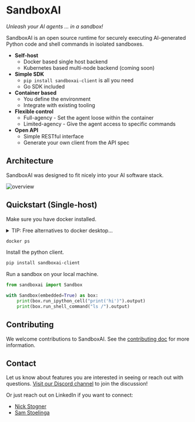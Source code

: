 # SandboxAI

*Unleash your AI agents ... in a sandbox!*

SandboxAI is an open source runtime for securely executing AI-generated Python code and shell commands in isolated sandboxes.

* **Self-host**
  * Docker based single host backend
  * Kubernetes based multi-node backend (coming soon)
* **Simple SDK**
  * `pip install sandboxai-client` is all you need
  * Go SDK included
* **Container based**
  * You define the environment
  * Integrate with existing tooling
* **Flexible control**
  * Full-agency - Set the agent loose within the container
  * Limited-agency - Give the agent access to specific commands
* **Open API**
  * Simple RESTful interface
  * Generate your own client from the API spec

## Architecture

SandboxAI was designed to fit nicely into your AI software stack.

![overview](./diagrams/overview.excalidraw.png)

## Quickstart (Single-host)

Make sure you have docker installed.

<details>
<summary>TIP: Free alternatives to docker desktop...</summary>

* On a mac? Checkout [colima](https://github.com/abiosoft/colima).
* On linux? Use [docker engine](https://docs.docker.com/engine/install/).
</details>

```bash
docker ps
```

Install the python client.

```bash
pip install sandboxai-client
```

Run a sandbox on your local machine.

```python
from sandboxai import Sandbox

with Sandbox(embedded=True) as box:
    print(box.run_ipython_cell("print('hi')").output)
    print(box.run_shell_command("ls /").output)
```

## Contributing

We welcome contributions to SandboxAI. See the [contributing doc](contributing.md) for more information.

## Contact

Let us know about features you are interested in seeing or reach out with questions. [Visit our Discord channel](https://discord.gg/JeXhcmjZVm) to join the discussion!

Or just reach out on LinkedIn if you want to connect:

* [Nick Stogner](https://www.linkedin.com/in/nstogner/)
* [Sam Stoelinga](https://www.linkedin.com/in/samstoelinga/)
